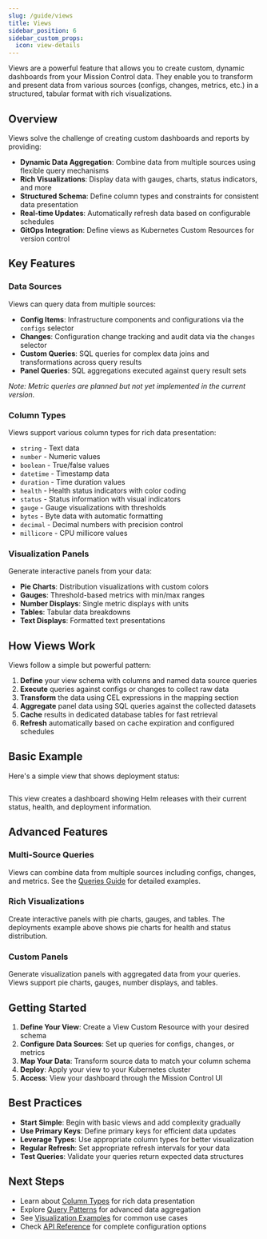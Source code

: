 ```yaml
---
slug: /guide/views
title: Views
sidebar_position: 6
sidebar_custom_props:
  icon: view-details
---
```


Views are a powerful feature that allows you to create custom, dynamic dashboards from your Mission Control data. They enable you to transform and present data from various sources (configs, changes, metrics, etc.) in a structured, tabular format with rich visualizations.

<Screenshot img="/img/views.svg" className="h-auto" alt="Views Concept" shadow="false" size="800px"/>

## Overview

Views solve the challenge of creating custom dashboards and reports by providing:

- **Dynamic Data Aggregation**: Combine data from multiple sources using flexible query mechanisms
- **Rich Visualizations**: Display data with gauges, charts, status indicators, and more
- **Structured Schema**: Define column types and constraints for consistent data presentation
- **Real-time Updates**: Automatically refresh data based on configurable schedules
- **GitOps Integration**: Define views as Kubernetes Custom Resources for version control

## Key Features

### Data Sources

Views can query data from multiple sources:

- **Config Items**: Infrastructure components and configurations via the `configs` selector
- **Changes**: Configuration change tracking and audit data via the `changes` selector
- **Custom Queries**: SQL queries for complex data joins and transformations across query results
- **Panel Queries**: SQL aggregations executed against query result sets

_Note: Metric queries are planned but not yet implemented in the current version._

### Column Types

Views support various column types for rich data presentation:

- `string` - Text data
- `number` - Numeric values
- `boolean` - True/false values
- `datetime` - Timestamp data
- `duration` - Time duration values
- `health` - Health status indicators with color coding
- `status` - Status information with visual indicators
- `gauge` - Gauge visualizations with thresholds
- `bytes` - Byte data with automatic formatting
- `decimal` - Decimal numbers with precision control
- `millicore` - CPU millicore values

### Visualization Panels

Generate interactive panels from your data:

- **Pie Charts**: Distribution visualizations with custom colors
- **Gauges**: Threshold-based metrics with min/max ranges
- **Number Displays**: Single metric displays with units
- **Tables**: Tabular data breakdowns
- **Text Displays**: Formatted text presentations

## How Views Work

Views follow a simple but powerful pattern:

1. **Define** your view schema with columns and named data source queries
2. **Execute** queries against configs or changes to collect raw data
3. **Transform** the data using CEL expressions in the mapping section
4. **Aggregate** panel data using SQL queries against the collected datasets
5. **Cache** results in dedicated database tables for fast retrieval
6. **Refresh** automatically based on cache expiration and configured schedules

## Basic Example

Here's a simple view that shows deployment status:

```yaml title="deployments.yaml" file=<rootDir>/modules/mission-control/fixtures/views/deployments.yaml

```

This view creates a dashboard showing Helm releases with their current status, health, and deployment information.

## Advanced Features

### Multi-Source Queries

Views can combine data from multiple sources including configs, changes, and metrics. See the [Queries Guide](./queries) for detailed examples.

### Rich Visualizations

Create interactive panels with pie charts, gauges, and tables. The deployments example above shows pie charts for health and status distribution.

### Custom Panels

Generate visualization panels with aggregated data from your queries. Views support pie charts, gauges, number displays, and tables.

## Getting Started

1. **Define Your View**: Create a View Custom Resource with your desired schema
2. **Configure Data Sources**: Set up queries for configs, changes, or metrics
3. **Map Your Data**: Transform source data to match your column schema
4. **Deploy**: Apply your view to your Kubernetes cluster
5. **Access**: View your dashboard through the Mission Control UI

## Best Practices

- **Start Simple**: Begin with basic views and add complexity gradually
- **Use Primary Keys**: Define primary keys for efficient data updates
- **Leverage Types**: Use appropriate column types for better visualization
- **Regular Refresh**: Set appropriate refresh intervals for your data
- **Test Queries**: Validate your queries return expected data structures

## Next Steps

- Learn about [Column Types](./columns) for rich data presentation
- Explore [Query Patterns](./queries) for advanced data aggregation
- See [Visualization Examples](./examples) for common use cases
- Check [API Reference](../../reference/views) for complete configuration options
